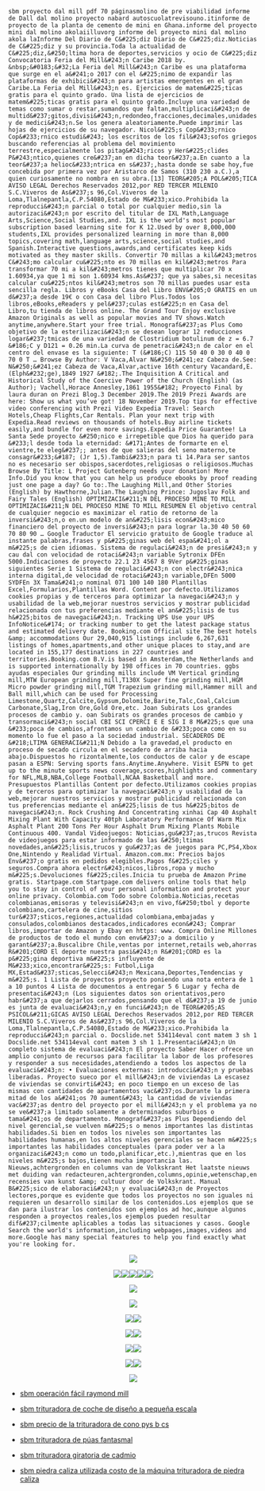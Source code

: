 
```
sbm proyecto dal mill pdf 70 páginasmolino de pre viabilidad informe de Dall dal molino proyecto nabard autoscuolatrevisouno.itinforme de proyecto de la planta de cemento de mini en Ghana.informe del proyecto mini dal molino akolaiilluvorg informe del proyecto mini dal molino akola laInforme Del Diario de C&#225;diz Diario de C&#225;diz.Noticias de C&#225;diz y su provincia.Toda la actualidad de C&#225;diz,&#250;ltima hora de deportes,servicios y ocio de C&#225;diz Convocatoria Feria del Mill&#243;n Caribe 2018 by. &nbsp;&#0183;&#32;La Feria del Mill&#243;n Caribe es una plataforma que surge en el a&#241;o 2017 con el &#225;nimo de expandir las plataformas de exhibici&#243;n para artistas emergentes en el gran Caribe.La Feria del Mill&#243;n es. Ejercicios de matem&#225;ticas gratis para el quinto grado. Una lista de ejercicios de matem&#225;ticas gratis para el quinto grado.Incluye una variedad de temas como sumar o restar,sumandos que faltan,multiplicaci&#243;n de multid&#237;gitos,divisi&#243;n,redondeo,fracciones,decimales,unidades y de medici&#243;n.Se los genera aleatoriamente.Puede imprimir las hojas de ejercicios de su navegador. Nicol&#225;s Cop&#233;rnico Cop&#233;rnico estudi&#243; los escritos de los fil&#243;sofos griegos buscando referencias al problema del movimiento terrestre,especialmente los pitag&#243;ricos y Her&#225;clides P&#243;ntico,quienes cre&#237;an en dicha teor&#237;a.En cuanto a la teor&#237;a helioc&#233;ntrica en s&#237;,hasta donde se sabe hoy,fue concebida por primera vez por Aristarco de Samos (310 230 a.C.),a quien curiosamente no nombra en su obra.[13] TEOR&#205;A POL&#205;TICA AVISO LEGAL Derechos Reservados 2012,por RED TERCER MILENIO S.C.Viveros de As&#237;s 96,Col.Viveros de la Loma,Tlalnepantla,C.P.54080,Estado de M&#233;xico.Prohibida la reproducci&#243;n parcial o total por cualquier medio,sin la autorizaci&#243;n por escrito del titular de IXL Math,Language Arts,Science,Social Studies,and. IXL is the world's most popular subscription based learning site for K 12.Used by over 8,000,000 students,IXL provides personalized learning in more than 8,000 topics,covering math,language arts,science,social studies,and Spanish.Interactive questions,awards,and certificates keep kids motivated as they master skills. Convertir 70 millas a kil&#243;metros C&#243;mo calcular cu&#225;nto es 70 millas en kil&#243;metros Para transformar 70 mi a kil&#243;metros tienes que multiplicar 70 x 1.60934,ya que 1 mi son 1.60934 kms.As&#237; que ya sabes,si necesitas calcular cu&#225;ntos kil&#243;metros son 70 millas puedes usar esta sencilla regla. Libros y eBooks Casa del Libro ENV&#205;O GRATIS en un d&#237;a desde 19€ o con Casa del libro Plus.Todos los libros,eBooks,eReaders y pel&#237;culas est&#225;n en Casa del Libro,tu tienda de libros online. The Grand Tour Enjoy exclusive Amazon Originals as well as popular movies and TV shows.Watch anytime,anywhere.Start your free trial. Monograf&#237;as Plus Como objetivo de la esterilizaci&#243;n se desean lograr 12 reducciones logar&#237;tmicas de una variedad de Clostridium botulinum de z = 6.7 &#186;C y D121 = 0.26 min.La curva de penetraci&#243;n de calor en el centro del envase es la siguiente: T (&#186;C) 115 50 40 0 30 0 40 0 70 0 T … Browse By Author: V Vaca,Alvar N&#250;&#241;ez Cabeza de.See: N&#250;&#241;ez Cabeza de Vaca,Alvar,active 16th century Vacandard,E.(Elph&#232;ge),1849 1927 &#182;.The Inquisition A Critical and Historical Study of the Coercive Power of the Church (English) (as Author); Vachell,Horace Annesley,1861 1955&#182; Proyecto Final by laura duran on Prezi Blog.3 December 2019.The 2019 Prezi Awards are here: Show us what you’ve got! 18 November 2019.Top tips for effective video conferencing with Prezi Video Expedia Travel: Search Hotels,Cheap Flights,Car Rentals. Plan your next trip with Expedia.Read reviews on thousands of hotels.Buy airline tickets easily,and bundle for even more savings.Expedia Price Guarantee! La Santa Sede proyecto &#250;nico e irrepetible que Dios ha querido para &#233;l desde toda la eternidad: &#171;Antes de formarte en el vientre,te eleg&#237;; antes de que salieras del seno materno,te consagr&#233;&#187; (Jr 1,5).Tambi&#233;n para ti 14.Para ser santos no es necesario ser obispos,sacerdotes,religiosas o religiosos.Muchas Browse By Title: L Project Gutenberg needs your donation! More Info.Did you know that you can help us produce ebooks by proof reading just one page a day? Go to:.The Laughing Mill,and Other Stories (English) by Hawthorne,Julian.The Laughing Prince: Jugoslav Folk and Fairy Tales (English) OPTIMIZACI&#211;N DEL PROCESO MINE TO MILL OPTIMIZACI&#211;N DEL PROCESO MINE TO MILL RESUMEN El objetivo central de cualquier negocio es maximizar el ratio de retorno de la inversi&#243;n,o en.un modelo de an&#225;lisis econ&#243;mico financiero del proyecto de inversi&#243;n para lograr la.30 40 50 60 70 80 90 … Google Traductor El servicio gratuito de Google traduce al instante palabras,frases y p&#225;ginas web del espa&#241;ol a m&#225;s de cien idiomas. Sistema de regulaci&#243;n de presi&#243;n y cau dal con velocidad de rotaci&#243;n variable Sytronix DFEn 5000.Indicaciones de proyecto 22.1 23 4567 8 9Ver p&#225;ginas siguientes Serie 1 Sistema de regulaci&#243;n con electr&#243;nica interna digital,de velocidad de rotaci&#243;n variable,DFEn 5000 SYDFEn 3X Tama&#241;o nominal 071 100 140 180 Plantillas Excel,Formularios,Plantillas Word. Content por defecto.Utilizamos cookies propias y de terceros para optimizar la navegaci&#243;n y usabilidad de la web,mejorar nuestros servicios y mostrar publicidad relacionada con tus preferencias mediante el an&#225;lisis de tus h&#225;bitos de navegaci&#243;n. Tracking UPS Use your UPS InfoNotice&#174; or tracking number to get the latest package status and estimated delivery date. Booking.com Official site The best hotels &amp; accommodations Our 29,040,915 listings include 6,267,631 listings of homes,apartments,and other unique places to stay,and are located in 155,177 destinations in 227 countries and territories.Booking.com B.V.is based in Amsterdam,the Netherlands and is supported internationally by 198 offices in 70 countries. ggbs ayudas especiales Our grinding mills include VM Vertical grinding mill,MTW European grinding mill,T130X Super fine grinding mill,HGM Micro powder grinding mill,TGM Trapezium grinding mill,Hammer mill and Ball mill,which can be used for Processing Limestone,Quartz,Calcite,Gypsum,Dolomite,Barite,Talc,Coal,Calcium Carbonate,Slag,Iron Ore,Gold Ore,etc. Joan Subirats Los grandes procesos de cambio y. oan Subirats os grandes procesos de cambio y transormaci&#243;n social CBI SCI CPERCI E E SIG I 8 M&#225;s que una &#233;poca de cambios,afrontamos un cambio de &#233;poca como en su momento lo fue el paso a la sociedad industrial. SECADEROS DE &#218;LTIMA GENERACI&#211;N Debido a la gravedad,el producto en proceso de secado circula en el secadero de arriba hacia abajo.Dispuestos ho rizontalmente,los conductos de calor y de escape pasan a ESPN: Serving sports fans.Anytime.Anywhere. Visit ESPN to get up to the minute sports news coverage,scores,highlights and commentary for NFL,MLB,NBA,College Football,NCAA Basketball and more. Presupuestos Plantillas Content por defecto.Utilizamos cookies propias y de terceros para optimizar la navegaci&#243;n y usabilidad de la web,mejorar nuestros servicios y mostrar publicidad relacionada con tus preferencias mediante el an&#225;lisis de tus h&#225;bitos de navegaci&#243;n. Rock Crushing And Concentrating xinhai Cap 40 Asphalt Mixing Plant With Capacity 40tph Laboratory Performance Of Warm Mix Asphalt Plant 200 Tons Per Hour Asphalt Drum Mixing Plants Mobile Continuous 400. Vandal Videojuegos: Noticias,gu&#237;as,trucos Revista de videojuegos para estar informado de las &#250;ltimas novedades,an&#225;lisis,trucos y gu&#237;as de juegos para PC,PS4,Xbox One,Nintendo y Realidad Virtual. Amazon.com.mx: Precios bajos Env&#237;o gratis en pedidos elegibles.Pagos f&#225;ciles y seguros.Compra ahora electr&#243;nicos,libros,ropa y mucho m&#225;s.Devoluciones f&#225;ciles.Inicia tu prueba de Amazon Prime gratis. Startpage.com Startpage.com delivers online tools that help you to stay in control of your personal information and protect your online privacy. Colombia.com Todo sobre Colombia.Noticias,recetas colombianas,emisoras y televisi&#243;n en vivo,f&#250;tbol y deporte colombiano,cartelera de cine,sitios tur&#237;sticos,regiones,actualidad colombiana,embajadas y consulados,colombianos destacados,indicadores econ&#243; Comprar libros,importar de Amazon y Ebay en https: www. Compra Online Millones de productos de todo el mundo con env&#237;o a domicilio y garant&#237;a.Buscalibre Chile,ventas por internet,retails web,ahorras R&#201;CORD El deporte nuestra pasi&#243;n R&#201;CORD es la p&#225;gina deportiva m&#225;s influyente de M&#233;xico,encontrar&#225;s: Futbol,Liga MX,Estad&#237;sticas,Selecci&#243;n Mexicana,Deportes,Tendencias y m&#225;s. 1 Lista de proyectos proyecto poniendo una nota entera de 1 a 10 puntos 4 Lista de documentos a entregar 5 6 Lugar y fecha de presentaci&#243;n (Los siguientes datos son orientativos,pero habr&#237;a que dejarlos cerrados,pensando que el d&#237;a 19 de junio es junta de evaluaci&#243;n,y en funci&#243;n de TEOR&#205;AS PSICOL&#211;GICAS AVISO LEGAL Derechos Reservados 2012,por RED TERCER MILENIO S.C.Viveros de As&#237;s 96,Col.Viveros de la Loma,Tlalnepantla,C.P.54080,Estado de M&#233;xico.Prohibida la reproducci&#243;n parcial o. Docslide.net 534114eval cont matem 3 sh 1 Docslide.net 534114eval cont matem 3 sh 1 1.Presentaci&#243;n Un completo sistema de evaluaci&#243;n El proyecto Saber Hacer ofrece un amplio conjunto de recursos para facilitar la labor de los profesores y responder a sus necesidades,atendiendo a todos los aspectos de la evaluaci&#243;n: • Evaluaciones externas: introducci&#243;n y pruebas liberadas. Proyecto sueco por el mill&#243;n de viviendas La escasez de viviendas se convirti&#243; en poco tiempo en un exceso de las mismas con cantidades de apartamentos vac&#237;os.Durante la primera mitad de los a&#241;os 70 aument&#243; la cantidad de viviendas vac&#237;as dentro del proyecto por el mill&#243;n y el problema ya no se ve&#237;a limitado solamente a determinados suburbios o tama&#241;os de departamento. Monograf&#237;as Plus Dependiendo del nivel gerencial,se vuelven m&#225;s o menos importantes las distintas habilidades.Si bien en todos los niveles son importantes las habilidades humanas,en los altos niveles gerenciales se hacen m&#225;s importantes las habilidades conceptuales (para poder ver a la organizaci&#243;n como un todo,planificar,etc.),mientras que en los niveles m&#225;s bajos,tienen mucha importancia las. Nieuws,achtergronden en columns van de Volkskrant Het laatste nieuws met duiding van redacteuren,achtergronden,columns,opinie,wetenschap,en recensies van kunst &amp; cultuur door de Volkskrant. Manual B&#225;sico de elaboraci&#243;n y evaluaci&#243;n de Proyectos lectores,porque es evidente que todos los proyectos no son iguales ni requieren un desarrollo similar de los contenidos.Los ejemplos que se dan para ilustrar los contenidos son ejemplos ad hoc,aunque algunos responden a proyectos reales,los ejemplos pueden resultar dif&#237;cilmente aplicables a todas las situaciones y casos. Google Search the world's information,including webpages,images,videos and more.Google has many special features to help you find exactly what you're looking for. 
```

<div align="center">

<a href="https://es-crusher.shibang-china.com/github&k=sbm+proyecto+dal+mill+pdf+70+p%C3%A1ginas"><img src="https://static.shibang-china.com/es/crusher/logo.jpg"></a>

<a href="https://es-crusher.shibang-china.com/github&k=sbm+proyecto+dal+mill+pdf+70+p%C3%A1ginas"><img src="https://static.shibang-china.com/es/crusher/index.jpg"></a><a href="https://es-crusher.shibang-china.com/material.htmlgithub&k=sbm+proyecto+dal+mill+pdf+70+p%C3%A1ginas"><img src="https://static.shibang-china.com/es/crusher/material.jpg"></a><a href="https://es-crusher.shibang-china.com/application.htmlgithub&k=sbm+proyecto+dal+mill+pdf+70+p%C3%A1ginas"><img src="https://static.shibang-china.com/es/crusher/application.jpg"></a><a href="https://es-crusher.shibang-china.com/aboutus.htmlgithub&k=sbm+proyecto+dal+mill+pdf+70+p%C3%A1ginas"><img src="https://static.shibang-china.com/es/crusher/aboutus.jpg"></a><a href="https://es-crusher.shibang-china.com/contact.htmlgithub&k=sbm+proyecto+dal+mill+pdf+70+p%C3%A1ginas"><img src="https://static.shibang-china.com/es/crusher/contact.jpg"></a>

<a href="https://es-crusher.shibang-china.com/github&k=sbm+proyecto+dal+mill+pdf+70+p%C3%A1ginas"><img src="https://static.shibang-china.com/es/crusher/banner.jpg"></a>

<a href="https://swt.shibang-china.com/github&k=sbm+proyecto+dal+mill+pdf+70+p%C3%A1ginas"><img src="https://static.shibang-china.com/es/crusher/text.jpg"></a>

<a href="https://swt.shibang-china.com/github&k=sbm+proyecto+dal+mill+pdf+70+p%C3%A1ginas"><img src="https://static.shibang-china.com/es/crusher/chat.jpg"></a><a href="https://es-crusher.shibang-china.com/contact.htmlgithub&k=sbm+proyecto+dal+mill+pdf+70+p%C3%A1ginas"><img src="https://static.shibang-china.com/es/crusher/message.jpg"></a>

<a href="https://es-crusher.shibang-china.com/products/pe.htmlgithub&k=sbm+proyecto+dal+mill+pdf+70+p%C3%A1ginas"><img src="https://static.shibang-china.com/es/crusher/pe.jpg"></a><a href="https://es-crusher.shibang-china.com/products/pf.htmlgithub&k=sbm+proyecto+dal+mill+pdf+70+p%C3%A1ginas"><img src="https://static.shibang-china.com/es/crusher/pf.jpg"></a>

<a href="https://es-crusher.shibang-china.com/products/hpt.htmlgithub&k=sbm+proyecto+dal+mill+pdf+70+p%C3%A1ginas"><img src="https://static.shibang-china.com/es/crusher/hpt.jpg"></a><a href="https://es-crusher.shibang-china.com/products/vsi.htmlgithub&k=sbm+proyecto+dal+mill+pdf+70+p%C3%A1ginas"><img src="https://static.shibang-china.com/es/crusher/vsi.jpg"></a>

<a href="https://es-crusher.shibang-china.com/products/klv.htmlgithub&k=sbm+proyecto+dal+mill+pdf+70+p%C3%A1ginas"><img src="https://static.shibang-china.com/es/crusher/klv.jpg"></a><a href="https://es-crusher.shibang-china.com/products/portable.htmlgithub&k=sbm+proyecto+dal+mill+pdf+70+p%C3%A1ginas"><img src="https://static.shibang-china.com/es/crusher/portable.jpg"></a>

<a href="https://swt.shibang-china.com/github&k=sbm+proyecto+dal+mill+pdf+70+p%C3%A1ginas"><img src="https://static.shibang-china.com/es/crusher/case.jpg"></a>

</div>


* [sbm operación fácil raymond mill](sbm%20operaci%C3%B3n%20f%C3%A1cil%20raymond%20mill.md)

* [sbm trituradora de coche de diseño a pequeña escala](sbm%20trituradora%20de%20coche%20de%20dise%C3%B1o%20a%20peque%C3%B1a%20escala.md)

* [sbm precio de la trituradora de cono pys b cs](sbm%20precio%20de%20la%20trituradora%20de%20cono%20pys%20b%20cs.md)

* [sbm trituradora de púas fantasmal](sbm%20trituradora%20de%20p%C3%BAas%20fantasmal.md)

* [sbm trituradora giratoria de cadmio](sbm%20trituradora%20giratoria%20de%20cadmio.md)

* [sbm piedra caliza utilizada costo de la máquina trituradora de piedra caliza](sbm%20piedra%20caliza%20utilizada%20costo%20de%20la%20m%C3%A1quina%20trituradora%20de%20piedra%20caliza.md)
